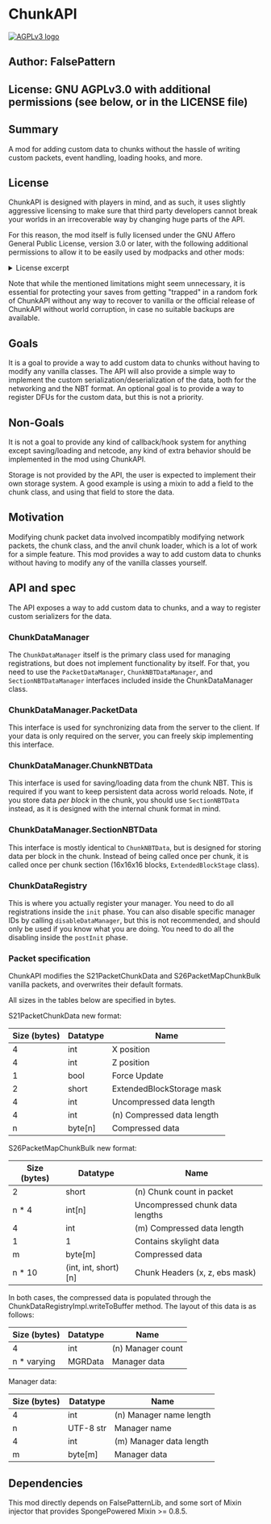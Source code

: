 # ChunkAPI
<a rel="license" href="https://www.gnu.org/licenses/agpl-3.0.en.html"><img alt="AGPLv3 logo" style="border-width:0" src="https://www.gnu.org/graphics/agplv3-with-text-162x68.png" /></a>
## Author: FalsePattern
## License: GNU AGPLv3.0 with additional permissions (see below, or in the LICENSE file)

Summary
-------

A mod for adding custom data to chunks without the hassle of writing custom packets, event handling, loading hooks, and more.

License
-------

ChunkAPI is designed with players in mind, and as such, it uses slightly aggressive licensing to make sure that third
party developers cannot break your worlds in an irrecoverable way by changing huge parts of the API.

For this reason, the mod itself is fully licensed under the GNU Affero General Public License, version 3.0 or later,
with the following additional permissions to allow it to be easily used by modpacks and other mods:

<details>
<summary>License excerpt</summary>

```
According to section 7 of the GNU AGPL, this software comes with the following additional permissions:

You may link this mod against proprietary code developed by Mojang Studios (Minecraft and its dependencies), as well
as distribute binary builds of it as part of a "Minecraft modpack" without the AGPL restrictions spreading to any other
files in said modpack.

You may also develop any mods that depend on classes the API packages (`com.falsepattern.chunk.api.*`) and distribute that
mod under terms of your own choice. Note that this permissions does not apply to anything outside the internal package,
as those are internal implementations of ChunkAPI and are not meant to be used in any external mod, thus the full force
of the AGPL applies in such cases.

These additional permissions get removed if you modify, extend, rename, remove, or in any other way alter
any part of the public API code, save data binary formats, or the network protocol in such a way that makes
it not perfectly compatible with the official versions of ChunkAPI.

If you wish to make modifications to the previously mentioned features, please create a pull request on the official
release of ChunkAPI with full reasoning and specifications behind the requested change, and once it's merged and
published in an official release, your modified version may once again inherit this additional permission.

To avoid abuse caused by upstream API changes, these permissions are valid as long as your modified version of ChunkAPI
is perfectly compatible with any public release of the official ChunkAPI.
```

</details>

Note that while the mentioned limitations might seem unnecessary, it is essential for protecting your saves from getting
"trapped" in a random fork of ChunkAPI without any way to recover to vanilla or the official release of ChunkAPI
without world corruption, in case no suitable backups are available.

Goals
-----

It is a goal to provide a way to add custom data to chunks without having to modify any vanilla classes.
The API will also provide a simple way to implement the custom serialization/deserialization of the data,
both for the networking and the NBT format.
An optional goal is to provide a way to register DFUs for the custom data, but this is not a priority.

Non-Goals
---------

It is not a goal to provide any kind of callback/hook system for anything except saving/loading and netcode, any kind
of extra behavior should be implemented in the mod using ChunkAPI.

Storage is not provided by the API, the user is expected to implement their own storage system. A good example
is using a mixin to add a field to the chunk class, and using that field to store the data.

Motivation
----------

Modifying chunk packet data involved incompatibly modifying network packets, the chunk class, and the anvil chunk loader,
which is a lot of work for a simple feature. This mod provides a way to add custom data to chunks without having
to modify any of the vanilla classes yourself.

API and spec
-----------

The API exposes a way to add custom data to chunks, and a way to register custom serializers for the data.

### ChunkDataManager
The `ChunkDataManager` itself is the primary class used for managing registrations, but does not implement functionality
by itself. For that, you need to use the `PacketDataManager`, `ChunkNBTDataManager`, and `SectionNBTDataManager`
interfaces included inside the ChunkDataManager class.

### ChunkDataManager.PacketData
This interface is used for synchronizing data from the server to the client. If your data is only required on the server,
you can freely skip implementing this interface.

### ChunkDataManager.ChunkNBTData
This interface is used for saving/loading data from the chunk NBT. This is required if you want to keep persistent data
across world reloads. Note, if you store data *per block* in the chunk, you should use `SectionNBTData` instead, as it
is designed with the internal chunk format in mind.

### ChunkDataManager.SectionNBTData
This interface is mostly identical to `ChunkNBTData`, but is designed for storing data per block in the chunk.
Instead of being called once per chunk, it is called once per chunk section (16x16x16 blocks, `ExtendedBlockStage` class).

### ChunkDataRegistry
This is where you actually register your manager. You need to do all registrations inside the `init` phase.
You can also disable specific manager IDs by calling `disableDataManager`, but this is not recommended, and should
only be used if you know what you are doing. You need to do all the disabling inside the `postInit` phase.

### Packet specification

ChunkAPI modifies the S21PacketChunkData and S26PacketMapChunkBulk vanilla packets, and overwrites their default
formats.

All sizes in the tables below are specified in bytes.

S21PacketChunkData new format:

| Size (bytes) | Datatype | Name                       |
|--------------|----------|----------------------------|
| 4            | int      | X position                 |
| 4            | int      | Z position                 |
| 1            | bool     | Force Update               |
| 2            | short    | ExtendedBlockStorage mask  |
| 4            | int      | Uncompressed data length   |
| 4            | int      | (n) Compressed data length |
| n            | byte[n]  | Compressed data            |

S26PacketMapChunkBulk new format:

| Size (bytes) | Datatype             | Name                            |
|--------------|----------------------|---------------------------------|
| 2            | short                | (n) Chunk count in packet       |
| n * 4        | int[n]               | Uncompressed chunk data lengths |
| 4            | int                  | (m) Compressed data length      |
| 1            | 1                    | Contains skylight data          |
| m            | byte[m]              | Compressed data                 |
| n * 10       | (int, int, short)[n] | Chunk Headers (x, z, ebs mask)  |

In both cases, the compressed data is populated through the ChunkDataRegistryImpl.writeToBuffer method.
The layout of this data is as follows:

| Size (bytes) | Datatype | Name              |
|--------------|----------|-------------------|
| 4            | int      | (n) Manager count |
| n * varying  | MGRData  | Manager data      |

Manager data:

| Size (bytes) | Datatype  | Name                    |
|--------------|-----------|-------------------------|
| 4            | int       | (n) Manager name length |
| n            | UTF-8 str | Manager name            |
| 4            | int       | (m) Manager data length |
| m            | byte[m]   | Manager data            |



Dependencies
------------

This mod directly depends on FalsePatternLib, and some sort of Mixin injector that provides SpongePowered Mixin >= 0.8.5.